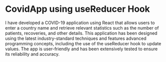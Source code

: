 # CovidApp using useReducer Hook

I have developed a COVID-19 application using React that allows users to enter a country name and retrieve relevant statistics such as the number of patients, recoveries, and other details. This application has been designed using the latest industry-standard techniques and features advanced programming concepts, including the use of the useReducer hook to update values. The app is user-friendly and has been extensively tested to ensure its reliability and accuracy.
